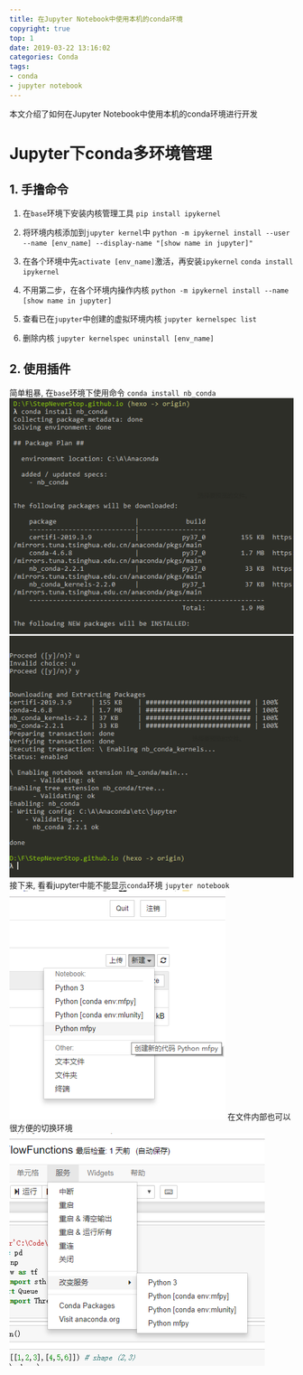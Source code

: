 ```yaml
---
title: 在Jupyter Notebook中使用本机的conda环境
copyright: true
top: 1
date: 2019-03-22 13:16:02
categories: Conda
tags:
- conda
- jupyter notebook
---
```


本文介绍了如何在Jupyter Notebook中使用本机的conda环境进行开发

<!--more-->

# Jupyter下conda多环境管理

## 1. 手撸命令

1. 在`base`环境下安装内核管理工具
    `pip install ipykernel`

2. 将环境内核添加到`jupyter kernel`中
    `python -m ipykernel install --user --name [env_name] --display-name "[show name in jupyter]"`

3. 在各个环境中先`activate [env_name]`激活，再安装`ipykernel`
`conda install ipykernel`

4. 不用第二步，在各个环境内操作内核
`python -m ipykernel install --name [show name in jupyter]`

5. 查看已在`jupyter`中创建的虚拟环境内核
    `jupyter kernelspec list`

6. 删除内核
    `jupyter kernelspec uninstall [env_name]`

## 2. 使用插件

简单粗暴, 在`base`环境下使用命令
`conda install nb_conda`
![](./use-conda-env-in-jupyter/1.png)
![](./use-conda-env-in-jupyter/2.png)
接下来, 看看jupyter中能不能显示`conda`环境
`jupyter notebook`
![](./use-conda-env-in-jupyter/3.png)
在文件内部也可以很方便的切换环境
![](./use-conda-env-in-jupyter/4.png)

